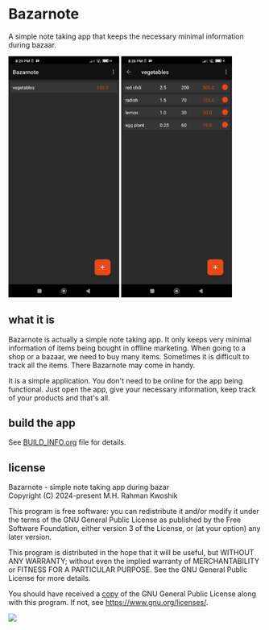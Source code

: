 # Bazarnote

A simple note taking app that keeps the necessary minimal information during bazaar.

<img alt="Bazarnote Screenshots" src="fastlane/metadata/android/en-US/images/phoneScreenshots/1.png" width="220">
<img alt="Bazarnote Screenshots" src="fastlane/metadata/android/en-US/images/phoneScreenshots/2.png" width="220">

## what it is

Bazarnote is actually a simple note taking app. It only keeps very minimal information of items being bought in offline marketing. When going to a shop or a bazaar, we need to buy many items. Sometimes it is difficult to track all the items. There Bazarnote may come in handy.

It is a simple application. You don\'t need to be online for the app being functional. Just open the app, give your necessary information, keep track of your products and that\'s all.

## build the app

See [BUILD_INFO.org](BUILD_INFO.org) file for details.

## license

Bazarnote - simple note taking app during bazar<br>
Copyright (C) 2024-present M.H. Rahman Kwoshik

This program is free software: you can redistribute it and/or modify it under the terms of the GNU General Public License as published by the Free Software Foundation, either version 3 of the License, or (at your option) any later version.

This program is distributed in the hope that it will be useful, but WITHOUT ANY WARRANTY; without even the implied warranty of MERCHANTABILITY or FITNESS FOR A PARTICULAR PURPOSE. See the GNU General Public License for more details.

You should have received a [copy](LICENSE.txt) of the GNU General Public License along with this program. If not, see <https://www.gnu.org/licenses/>.

<a href="https://apt.izzysoft.de/fdroid/index/apk/com.rootminusone8004.bazarnote/" target="_blank">
  <img src="https://gitlab.com/IzzyOnDroid/repo/-/raw/master/assets/IzzyOnDroid.png" height="60"/>
</a>
